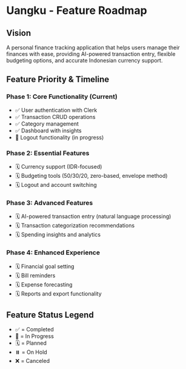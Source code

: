 # Uangku - Feature Roadmap

## Vision
A personal finance tracking application that helps users manage their finances with ease, providing AI-powered transaction entry, flexible budgeting options, and accurate Indonesian currency support.

## Feature Priority & Timeline

### Phase 1: Core Functionality (Current)
- ✅ User authentication with Clerk
- ✅ Transaction CRUD operations
- ✅ Category management
- ✅ Dashboard with insights
- 🔄 Logout functionality (in progress)

### Phase 2: Essential Features
- 🗓️ Currency support (IDR-focused)
- 🗓️ Budgeting tools (50/30/20, zero-based, envelope method)
- 🗓️ Logout and account switching

### Phase 3: Advanced Features
- 🗓️ AI-powered transaction entry (natural language processing)
- 🗓️ Transaction categorization recommendations
- 🗓️ Spending insights and analytics

### Phase 4: Enhanced Experience
- 🗓️ Financial goal setting
- 🗓️ Bill reminders
- 🗓️ Expense forecasting
- 🗓️ Reports and export functionality

## Feature Status Legend
- ✅ = Completed
- 🔄 = In Progress
- 🗓️ = Planned
- ⏸️ = On Hold
- ❌ = Canceled